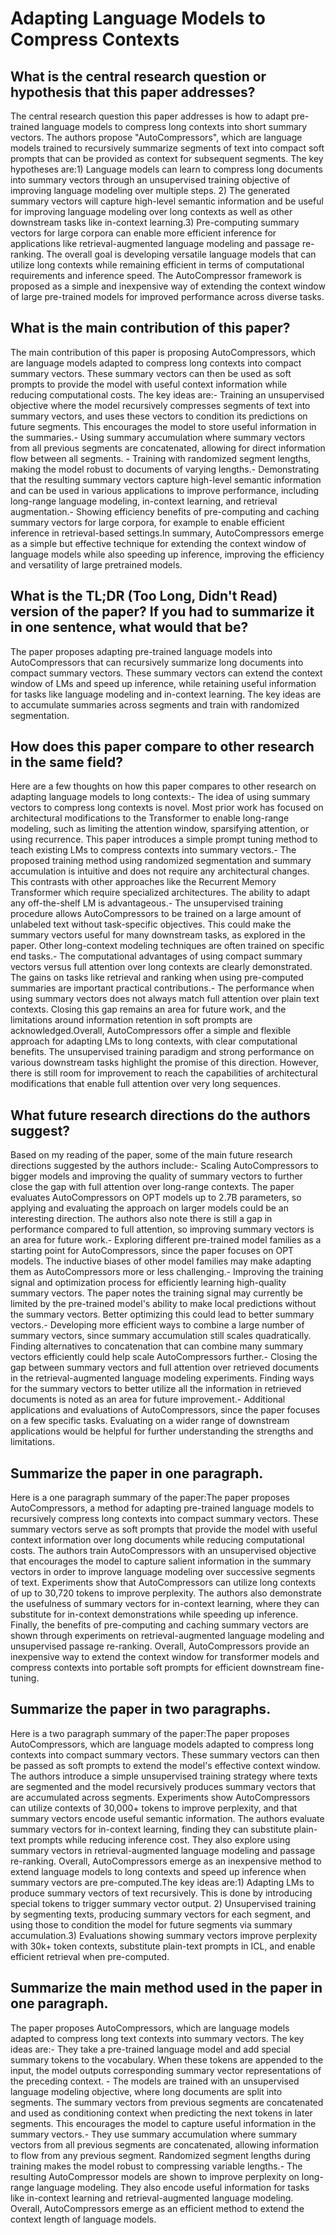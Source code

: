 # Adapting Language Models to Compress Contexts

## What is the central research question or hypothesis that this paper addresses?

The central research question this paper addresses is how to adapt pre-trained language models to compress long contexts into short summary vectors. The authors propose "AutoCompressors", which are language models trained to recursively summarize segments of text into compact soft prompts that can be provided as context for subsequent segments. The key hypotheses are:1) Language models can learn to compress long documents into summary vectors through an unsupervised training objective of improving language modeling over multiple steps. 2) The generated summary vectors will capture high-level semantic information and be useful for improving language modeling over long contexts as well as other downstream tasks like in-context learning.3) Pre-computing summary vectors for large corpora can enable more efficient inference for applications like retrieval-augmented language modeling and passage re-ranking. The overall goal is developing versatile language models that can utilize long contexts while remaining efficient in terms of computational requirements and inference speed. The AutoCompressor framework is proposed as a simple and inexpensive way of extending the context window of large pre-trained models for improved performance across diverse tasks.


## What is the main contribution of this paper?

The main contribution of this paper is proposing AutoCompressors, which are language models adapted to compress long contexts into compact summary vectors. These summary vectors can then be used as soft prompts to provide the model with useful context information while reducing computational costs. The key ideas are:- Training an unsupervised objective where the model recursively compresses segments of text into summary vectors, and uses these vectors to condition its predictions on future segments. This encourages the model to store useful information in the summaries.- Using summary accumulation where summary vectors from all previous segments are concatenated, allowing for direct information flow between all segments. - Training with randomized segment lengths, making the model robust to documents of varying lengths.- Demonstrating that the resulting summary vectors capture high-level semantic information and can be used in various applications to improve performance, including long-range language modeling, in-context learning, and retrieval augmentation.- Showing efficiency benefits of pre-computing and caching summary vectors for large corpora, for example to enable efficient inference in retrieval-based settings.In summary, AutoCompressors emerge as a simple but effective technique for extending the context window of language models while also speeding up inference, improving the efficiency and versatility of large pretrained models.


## What is the TL;DR (Too Long, Didn't Read) version of the paper? If you had to summarize it in one sentence, what would that be?

The paper proposes adapting pre-trained language models into AutoCompressors that can recursively summarize long documents into compact summary vectors. These summary vectors can extend the context window of LMs and speed up inference, while retaining useful information for tasks like language modeling and in-context learning. The key ideas are to accumulate summaries across segments and train with randomized segmentation.


## How does this paper compare to other research in the same field?

Here are a few thoughts on how this paper compares to other research on adapting language models to long contexts:- The idea of using summary vectors to compress long contexts is novel. Most prior work has focused on architectural modifications to the Transformer to enable long-range modeling, such as limiting the attention window, sparsifying attention, or using recurrence. This paper introduces a simple prompt tuning method to teach existing LMs to compress contexts into summary vectors.- The proposed training method using randomized segmentation and summary accumulation is intuitive and does not require any architectural changes. This contrasts with other approaches like the Recurrent Memory Transformer which require specialized architectures. The ability to adapt any off-the-shelf LM is advantageous.- The unsupervised training procedure allows AutoCompressors to be trained on a large amount of unlabeled text without task-specific objectives. This could make the summary vectors useful for many downstream tasks, as explored in the paper. Other long-context modeling techniques are often trained on specific end tasks.- The computational advantages of using compact summary vectors versus full attention over long contexts are clearly demonstrated. The gains on tasks like retrieval and ranking when using pre-computed summaries are important practical contributions.- The performance when using summary vectors does not always match full attention over plain text contexts. Closing this gap remains an area for future work, and the limitations around information retention in soft prompts are acknowledged.Overall, AutoCompressors offer a simple and flexible approach for adapting LMs to long contexts, with clear computational benefits. The unsupervised training paradigm and strong performance on various downstream tasks highlight the promise of this direction. However, there is still room for improvement to reach the capabilities of architectural modifications that enable full attention over very long sequences.


## What future research directions do the authors suggest?

Based on my reading of the paper, some of the main future research directions suggested by the authors include:- Scaling AutoCompressors to bigger models and improving the quality of summary vectors to further close the gap with full attention over long-range contexts. The paper evaluates AutoCompressors on OPT models up to 2.7B parameters, so applying and evaluating the approach on larger models could be an interesting direction. The authors also note there is still a gap in performance compared to full attention, so improving summary vectors is an area for future work.- Exploring different pre-trained model families as a starting point for AutoCompressors, since the paper focuses on OPT models. The inductive biases of other model families may make adapting them as AutoCompressors more or less challenging.- Improving the training signal and optimization process for efficiently learning high-quality summary vectors. The paper notes the training signal may currently be limited by the pre-trained model's ability to make local predictions without the summary vectors. Better optimizing this could lead to better summary vectors.- Developing more efficient ways to combine a large number of summary vectors, since summary accumulation still scales quadratically. Finding alternatives to concatenation that can combine many summary vectors efficiently could help scale AutoCompressors further.- Closing the gap between summary vectors and full attention over retrieved documents in the retrieval-augmented language modeling experiments. Finding ways for the summary vectors to better utilize all the information in retrieved documents is noted as an area for future improvement.- Additional applications and evaluations of AutoCompressors, since the paper focuses on a few specific tasks. Evaluating on a wider range of downstream applications would be helpful for further understanding the strengths and limitations.


## Summarize the paper in one paragraph.

Here is a one paragraph summary of the paper:The paper proposes AutoCompressors, a method for adapting pre-trained language models to recursively compress long contexts into compact summary vectors. These summary vectors serve as soft prompts that provide the model with useful context information over long documents while reducing computational costs. The authors train AutoCompressors with an unsupervised objective that encourages the model to capture salient information in the summary vectors in order to improve language modeling over successive segments of text. Experiments show that AutoCompressors can utilize long contexts of up to 30,720 tokens to improve perplexity. The authors also demonstrate the usefulness of summary vectors for in-context learning, where they can substitute for in-context demonstrations while speeding up inference. Finally, the benefits of pre-computing and caching summary vectors are shown through experiments on retrieval-augmented language modeling and unsupervised passage re-ranking. Overall, AutoCompressors provide an inexpensive way to extend the context window for transformer models and compress contexts into portable soft prompts for efficient downstream fine-tuning.


## Summarize the paper in two paragraphs.

Here is a two paragraph summary of the paper:The paper proposes AutoCompressors, which are language models adapted to compress long contexts into compact summary vectors. These summary vectors can then be passed as soft prompts to extend the model's effective context window. The authors introduce a simple unsupervised training strategy where texts are segmented and the model recursively produces summary vectors that are accumulated across segments. Experiments show AutoCompressors can utilize contexts of 30,000+ tokens to improve perplexity, and that summary vectors encode useful semantic information. The authors evaluate summary vectors for in-context learning, finding they can substitute plain-text prompts while reducing inference cost. They also explore using summary vectors in retrieval-augmented language modeling and passage re-ranking. Overall, AutoCompressors emerge as an inexpensive method to extend language models to long contexts and speed up inference when summary vectors are pre-computed.The key ideas are:1) Adapting LMs to produce summary vectors of text recursively. This is done by introducing special tokens to trigger summary vector output. 2) Unsupervised training by segmenting texts, producing summary vectors for each segment, and using those to condition the model for future segments via summary accumulation.3) Evaluations showing summary vectors improve perplexity with 30k+ token contexts, substitute plain-text prompts in ICL, and enable efficient retrieval when pre-computed.


## Summarize the main method used in the paper in one paragraph.

The paper proposes AutoCompressors, which are language models adapted to compress long text contexts into summary vectors. The key ideas are:- They take a pre-trained language model and add special summary tokens to the vocabulary. When these tokens are appended to the input, the model outputs corresponding summary vector representations of the preceding context. - The models are trained with an unsupervised language modeling objective, where long documents are split into segments. The summary vectors from previous segments are concatenated and used as conditioning context when predicting the next tokens in later segments. This encourages the model to capture useful information in the summary vectors.- They use summary accumulation where summary vectors from all previous segments are concatenated, allowing information to flow from any previous segment. Randomized segment lengths during training makes the model robust to compressing variable lengths.- The resulting AutoCompressor models are shown to improve perplexity on long-range language modeling. They also encode useful information for tasks like in-context learning and retrieval-augmented language modeling. Overall, AutoCompressors emerge as an efficient method to extend the context length of language models.
